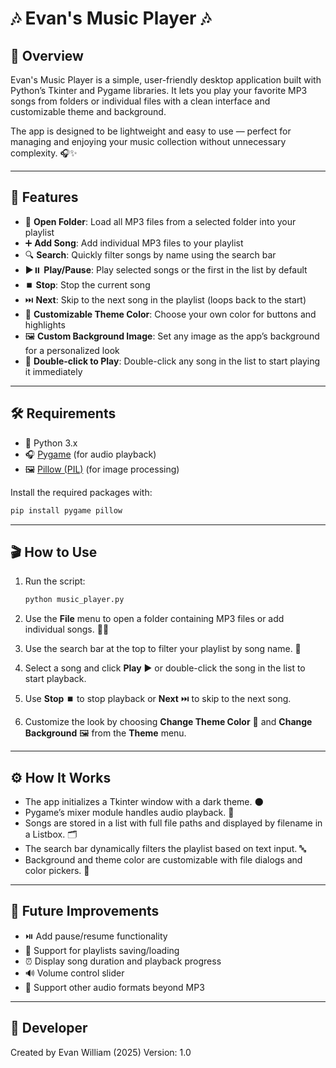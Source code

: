 # 🎶 Evan's Music Player 🎶

## 🎉 Overview

Evan's Music Player is a simple, user-friendly desktop application built with Python’s Tkinter and Pygame libraries. It lets you play your favorite MP3 songs from folders or individual files with a clean interface and customizable theme and background.

The app is designed to be lightweight and easy to use — perfect for managing and enjoying your music collection without unnecessary complexity. 🎧✨

---

## 🚀 Features

* 📂 **Open Folder**: Load all MP3 files from a selected folder into your playlist
* ➕ **Add Song**: Add individual MP3 files to your playlist
* 🔍 **Search**: Quickly filter songs by name using the search bar
* ▶️⏸️ **Play/Pause**: Play selected songs or the first in the list by default
* ⏹️ **Stop**: Stop the current song
* ⏭️ **Next**: Skip to the next song in the playlist (loops back to the start)
* 🎨 **Customizable Theme Color**: Choose your own color for buttons and highlights
* 🖼️ **Custom Background Image**: Set any image as the app’s background for a personalized look
* 🎵 **Double-click to Play**: Double-click any song in the list to start playing it immediately

---

## 🛠️ Requirements

* 🐍 Python 3.x
* 🎧 [Pygame](https://www.pygame.org/news) (for audio playback)
* 🖼️ [Pillow (PIL)](https://python-pillow.org/) (for image processing)

Install the required packages with:

```bash
pip install pygame pillow
```

---

## 🎬 How to Use

1. Run the script:

   ```bash
   python music_player.py
   ```
2. Use the **File** menu to open a folder containing MP3 files or add individual songs. 📂🎶
3. Use the search bar at the top to filter your playlist by song name. 🔎
4. Select a song and click **Play** ▶️ or double-click the song in the list to start playback.
5. Use **Stop** ⏹️ to stop playback or **Next** ⏭️ to skip to the next song.
6. Customize the look by choosing **Change Theme Color** 🎨 and **Change Background** 🖼️ from the **Theme** menu.

---

## ⚙️ How It Works

* The app initializes a Tkinter window with a dark theme. 🌑
* Pygame’s mixer module handles audio playback. 🎵
* Songs are stored in a list with full file paths and displayed by filename in a Listbox. 🗂️
* The search bar dynamically filters the playlist based on text input. 🔤
* Background and theme color are customizable with file dialogs and color pickers. 🎨

---

## 🌟 Future Improvements

* ⏯️ Add pause/resume functionality
* 💾 Support for playlists saving/loading
* ⏰ Display song duration and playback progress
* 🔊 Volume control slider
* 🎼 Support other audio formats beyond MP3

---

## 👤 Developer

Created by Evan William (2025) 
Version: 1.0
